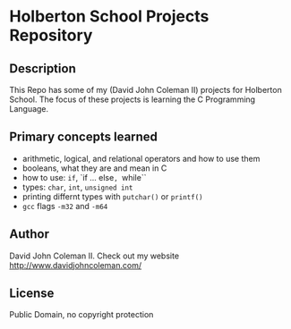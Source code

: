 # Holberton School Projects Repository

## Description

This Repo has some of my (David John Coleman II) projects for Holberton School.
The focus of these projects is learning the C Programming Language.

## Primary concepts learned

* arithmetic, logical, and relational operators and how to use them
* booleans, what they are and mean in C
* how to use: ``if``, `if ... else``, ``while``
* types: ``char``, ``int``, ``unsigned int``
* printing differnt types with ``putchar()`` or ``printf()``
* ``gcc`` flags ``-m32`` and ``-m64``

## Author

David John Coleman II.	Check out my website http://www.davidjohncoleman.com/

## License

Public Domain, no copyright protection
